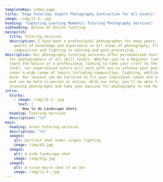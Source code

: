 ```yaml
---
templateKey: index-page
title: "Snap Tutoring: Expert Photography Instruction for All Levels"
image: /img/11-2-.jpg
heading: "Capturing Learning Moments: Tutoring Photography Services"
subheading: Online Or Onsite Tutoring
mainpitch:
  title: Tutoring Services
  description: I have been a professional photographer for many years, and have a
    wealth of knowledge and experience in all areas of photography, from
    composition and lighting to editing and post-processing.
description: Our photography tutoring services offer personalized instruction
  for photographers of all skill levels. Whether you're a beginner looking to
  learn the basics or a professional looking to take your craft to the next
  level, our experienced tutors will work with you to achieve your goals. We
  cover a wide range of topics including composition, lighting, editing, and
  more. Our lessons can be tailored to fit your individual needs and schedule,
  and can be held in-person or online. With our help, you'll be able to take
  stunning photographs and take your passion for photography to new heights.
intro:
  blurbs:
    - image: /img/13-1-.jpg
      text: |
        How to do Landscape shots
  heading: Tutoring Services
  description: "\n"
main:
  heading: Great tutoring services
  description: "\n"
  image1:
    alt: portrait shot under single lighting
    image: /img/43.jpg
  image2:
    alt: A wide landscape shot
    image: /img/djg.jpg
  image3:
    alt: A close macro shot of an ant
    image: /img/12-4-.jpg
---
```

